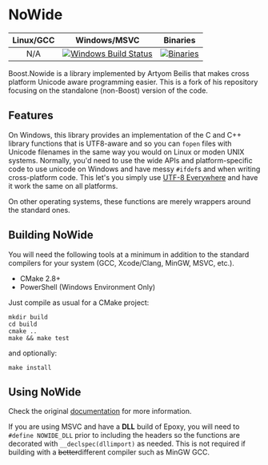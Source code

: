NoWide
======

|  Linux/GCC  |  Windows/MSVC  |  Binaries  |
| :---------: | :------------: | :--------: |
|  N/A  |  [![Windows Build Status](https://ci.appveyor.com/api/projects/status/sjgohhjyd42265r7?svg=true)](https://ci.appveyor.com/project/Nephatrine/nowide-standalone)  |  [![Binaries](https://img.shields.io/badge/bin-MS%20VC12-brightgreen.svg)](https://ci.appveyor.com/project/Nephatrine/nowide-standalone/build/artifacts)

Boost.Nowide is a library implemented by Artyom Beilis that makes cross platform
Unicode aware programming easier. This is a fork of his repository focusing on
the standalone (non-Boost) version of the code.

Features
--------

On Windows, this library provides an implementation of the C and C++ library
functions that is UTF8-aware and so you can ```fopen``` files with Unicode
filenames in the same way you would on Linux or moden UNIX systems. Normally,
you'd need to use the wide APIs and platform-specific code to use unicode on
Windows and have messy ```#ifdef```s and when writing cross-platform code. This
let's you simply use [UTF-8 Everywhere](http://utf8everywhere.org/) and have it
work the same on all platforms.

On other operating systems, these functions are merely wrappers around the
standard ones.

Building NoWide
---------------

You will need the following tools at a minimum in addition to the standard
compilers for your system (GCC, Xcode/Clang, MinGW, MSVC, etc.).

* CMake 2.8+
* PowerShell (Windows Environment Only)

Just compile as usual for a CMake project:

	mkdir build
	cd build
	cmake ..
	make && make test

and optionally:
	
	make install

Using NoWide
------------

Check the original [documentation](http://cppcms.com/files/nowide/html/) for
more information.

If you are using MSVC and have a **DLL** build of Epoxy, you will need to
```#define NOWIDE_DLL``` prior to including the headers so the functions are
decorated with ```__declspec(dllimport)``` as needed. This is not required if
building with a ~~better~~different compiler such as MinGW GCC.
